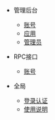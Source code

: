 - 管理后台
  - [账号](/管理后台/账号.md)
  - [应用](/管理后台/应用.md)
  - [管理员](/管理后台/管理员.md)
      
- RPC接口
    - [账号](/RPC接口/账号.md)
  
- 全局
    - [登录认证](/全局/登录认证.md)
    - [使用说明](/全局/使用说明.md)
